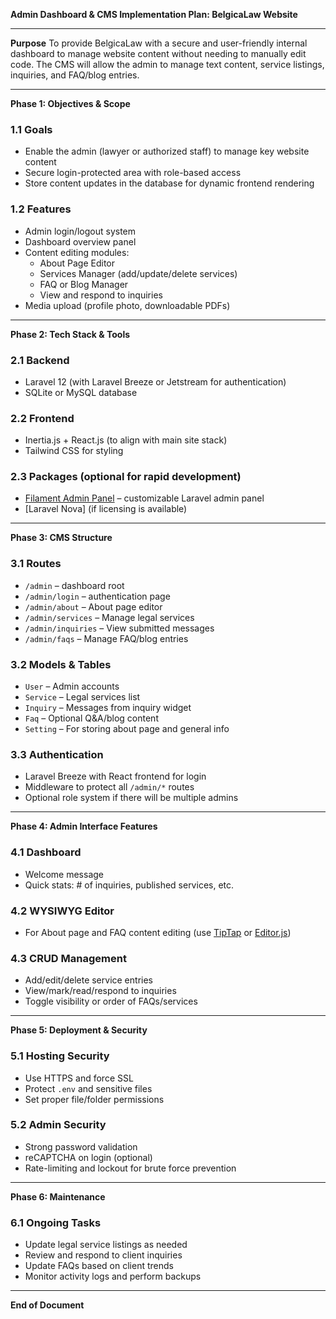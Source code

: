 **Admin Dashboard & CMS Implementation Plan: BelgicaLaw Website**

---

**Purpose**
To provide BelgicaLaw with a secure and user-friendly internal dashboard to manage website content without needing to manually edit code. The CMS will allow the admin to manage text content, service listings, inquiries, and FAQ/blog entries.

---

**Phase 1: Objectives & Scope**

### 1.1 Goals
- Enable the admin (lawyer or authorized staff) to manage key website content
- Secure login-protected area with role-based access
- Store content updates in the database for dynamic frontend rendering

### 1.2 Features
- Admin login/logout system
- Dashboard overview panel
- Content editing modules:
  - About Page Editor
  - Services Manager (add/update/delete services)
  - FAQ or Blog Manager
  - View and respond to inquiries
- Media upload (profile photo, downloadable PDFs)

---

**Phase 2: Tech Stack & Tools**

### 2.1 Backend
- Laravel 12 (with Laravel Breeze or Jetstream for authentication)
- SQLite or MySQL database

### 2.2 Frontend
- Inertia.js + React.js (to align with main site stack)
- Tailwind CSS for styling

### 2.3 Packages (optional for rapid development)
- [Filament Admin Panel](https://filamentphp.com/) – customizable Laravel admin panel
- [Laravel Nova] (if licensing is available)

---

**Phase 3: CMS Structure**

### 3.1 Routes
- `/admin` – dashboard root
- `/admin/login` – authentication page
- `/admin/about` – About page editor
- `/admin/services` – Manage legal services
- `/admin/inquiries` – View submitted messages
- `/admin/faqs` – Manage FAQ/blog entries

### 3.2 Models & Tables
- `User` – Admin accounts
- `Service` – Legal services list
- `Inquiry` – Messages from inquiry widget
- `Faq` – Optional Q&A/blog content
- `Setting` – For storing about page and general info

### 3.3 Authentication
- Laravel Breeze with React frontend for login
- Middleware to protect all `/admin/*` routes
- Optional role system if there will be multiple admins

---

**Phase 4: Admin Interface Features**

### 4.1 Dashboard
- Welcome message
- Quick stats: # of inquiries, published services, etc.

### 4.2 WYSIWYG Editor
- For About page and FAQ content editing (use [TipTap](https://tiptap.dev/) or [Editor.js](https://editorjs.io/))

### 4.3 CRUD Management
- Add/edit/delete service entries
- View/mark/read/respond to inquiries
- Toggle visibility or order of FAQs/services

---

**Phase 5: Deployment & Security**

### 5.1 Hosting Security
- Use HTTPS and force SSL
- Protect `.env` and sensitive files
- Set proper file/folder permissions

### 5.2 Admin Security
- Strong password validation
- reCAPTCHA on login (optional)
- Rate-limiting and lockout for brute force prevention

---

**Phase 6: Maintenance**

### 6.1 Ongoing Tasks
- Update legal service listings as needed
- Review and respond to client inquiries
- Update FAQs based on client trends
- Monitor activity logs and perform backups

---

**End of Document**

